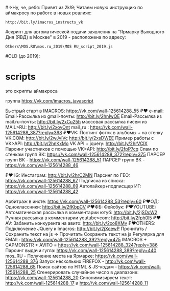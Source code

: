 #=>Ну, че, ребя: Привет из 2k!9;
Читаем новую инструкцию по аймакросу по работе в новых реалиях:
```
http://bit.ly/imacros_instructs_vk
```
#скрипт для автоматической подачи заявления на "Ярмарку Выходного Дня (ЯВД) в Москве" в 2019 - расположена по адресу:
```
Others\MOS.RU\mos.ru_2019\MOS RU_script_2019.js
```





#OLD (до 2019):
# scripts
это скрипты аймакроса

группа https://vk.com/imacros_javascript


Быстрый старт в IMACROS: https://vk.com/wall-125614288_55
₽❤️ e-mail:
Email-Рассылка из gmail-почты:  http://bit.ly/2hnIwQE
Email-Рассылка из mail.ru-почты: http://bit.ly/2xCu25h
массовая рассылка писем из MAIL>RU: http://bit.ly/2xoyOnt
mail_ru : https://vk.com/wall-125614288_387?reply=398
₽❤️VK:
Постинг фоток в альбомы + на стенку VK.COM:
http://bit.ly/2wJviVc
 http://bit.ly/2xsDWEE
  Пример работы с VK>API: http://bit.ly/2hnKxMo
VK API + jquery: http://bit.ly/2hrVCIX
  Парсинг участников с помощью VK>API: http://bit.ly/2fpP7cq
Спам по стенкам групп ВК: https://vk.com/wall-125614288_372?reply=375
ПАРСЕР групп ВК - https://vk.com/wall-125614288_51
ПАРСЕР групп ВК - https://vk.com/wall-125614288_46

₽❤️ IG:
Инстаграм: http://bit.ly/2hrC2MN
Парсинг по ГЕО: https://vk.com/wall-125614288_67
Подписка из списка: https://vk.com/wall-125614288_69
Автолайкер+подписщер ИГ: https://vk.com/wall-125614288_42

Арбитраж в инсте: https://vk.com/wall-125614288_53?reply=60
  ₽❤️ОД:
Одноклассники: http://bit.ly/2fKbpCV
₽❤️ФБ:
Фейсбук:
₽❤️YOUTUBE:
Автоматическая рассылка в комментарии ютуб: http://bit.ly/2jSDcW2
Ручная рассылка в комментарии youtube>com: http://bit.ly/2fph0l5
₽❤️AV:
Забанить конкурента на авито: http://bit.ly/2xo8XMv
₽❤️OTHERS:
Подключение JQuery к Imacros:  http://bit.ly/2jXcewP
Прочитать / Сохранить текст на js =>  Прочитать Сохранить текст на js
Регулярка для EMAIL: https://vk.com/wall-125614288_392?reply=475
IMACROS + CAPMONSTR + AVITO = https://vk.com/wall-125614288_324?reply=386
Парсинг выдачи гугла: https://vk.com/wall-125614288_389?reply=440
mos_RU - Получение места на Ярмарке:  https://vk.com/wall-125614288_376
Запуск нескольких FIREFOX - http://vk.com/wall-125614288_65
Поиск сайтов по HTML & JS-кодам - https://vk.com/wall-125614288_25
Сгенерировать случайное число в диапазоне: https://vk.com/wall-125614288_20
Синонимизируем текст: http://vk.com/wall-125614288_17 и http://vk.com/wall-125614288_11
